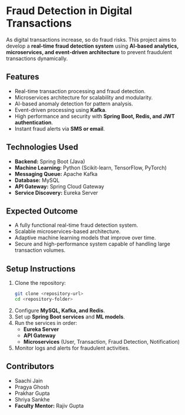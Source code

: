 # Fraud Detection in Digital Transactions

As digital transactions increase, so do fraud risks. This project aims to develop a **real-time fraud detection system** using **AI-based analytics, microservices, and event-driven architecture** to prevent fraudulent transactions dynamically.

## Features
- Real-time transaction processing and fraud detection.
- Microservices architecture for scalability and modularity.
- AI-based anomaly detection for pattern analysis.
- Event-driven processing using **Kafka**.
- High performance and security with **Spring Boot, Redis, and JWT authentication**.
- Instant fraud alerts via **SMS or email**.

## Technologies Used
- **Backend:** Spring Boot (Java)
- **Machine Learning:** Python (Scikit-learn, TensorFlow, PyTorch)
- **Messaging Queue:** Apache Kafka
- **Database:** MySQL
- **API Gateway:** Spring Cloud Gateway
- **Service Discovery:** Eureka Server

## Expected Outcome
- A fully functional real-time fraud detection system.
- Scalable microservices-based architecture.
- Adaptive machine learning models that improve over time.
- Secure and high-performance system capable of handling large transaction volumes.

## Setup Instructions
1. Clone the repository:
   ```sh
   git clone <repository-url>
   cd <repository-folder>
   ```
2. Configure **MySQL, Kafka, and Redis**.
3. Set up **Spring Boot services** and **ML models**.
4. Run the services in order:
   - **Eureka Server**
   - **API Gateway**
   - **Microservices** (User, Transaction, Fraud Detection, Notification)
5. Monitor logs and alerts for fraudulent activities.

## Contributors
- Saachi Jain
- Pragya Ghosh
- Prakhar Gupta
- Shriya Sankhe
- **Faculty Mentor:** Rajiv Gupta
